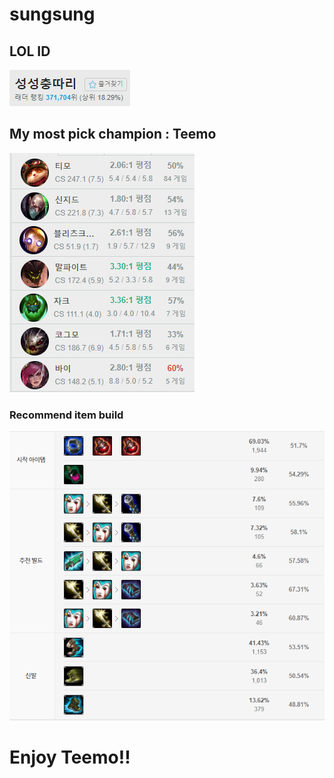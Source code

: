 # sungsung


## LOL ID

![Alt text](https://github.com/pupifufi/sungsung/blob/sungsung/%EC%84%B1%EC%84%B1%EC%B6%A9%EB%94%B0%EB%A6%AC.PNG?raw=true)

## My most pick champion : **Teemo**

![Alt text](https://github.com/pupifufi/sungsung/blob/sungsung/Teemo.PNG?raw=true)


### Recommend item build

![Alt text](https://github.com/pupifufi/sungsung/blob/sungsung/item.PNG?raw=true)


# Enjoy Teemo!!

